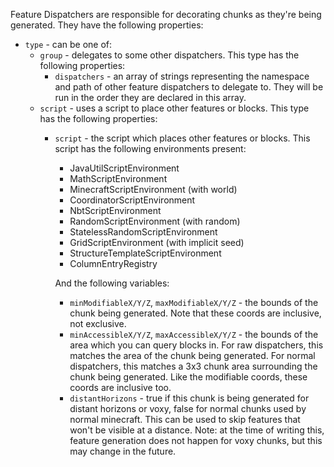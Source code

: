 Feature Dispatchers are responsible for decorating chunks as they're being generated. They have the following properties:

* `type` - can be one of:
	* `group` - delegates to some other dispatchers. This type has the following properties:
		* `dispatchers` - an array of strings representing the namespace and path of other feature dispatchers to delegate to. They will be run in the order they are declared in this array.
	* `script` - uses a script to place other features or blocks. This type has the following properties:
		* `script` - the script which places other features or blocks. This script has the following environments present:
			* JavaUtilScriptEnvironment
			* MathScriptEnvironment
			* MinecraftScriptEnvironment (with world)
			* CoordinatorScriptEnvironment
			* NbtScriptEnvironment
			* RandomScriptEnvironment (with random)
			* StatelessRandomScriptEnvironment
			* GridScriptEnvironment (with implicit seed)
			* StructureTemplateScriptEnvironment
			* ColumnEntryRegistry

			And the following variables:
			* `minModifiableX/Y/Z`, `maxModifiableX/Y/Z` - the bounds of the chunk being generated. Note that these coords are inclusive, not exclusive.
			* `minAccessibleX/Y/Z`, `maxAccessibleX/Y/Z` - the bounds of the area which you can query blocks in. For raw dispatchers, this matches the area of the chunk being generated. For normal dispatchers, this matches a 3x3 chunk area surrounding the chunk being generated. Like the modifiable coords, these coords are inclusive too.
			* `distantHorizons` - true if this chunk is being generated for distant horizons or voxy, false for normal chunks used by normal minecraft. This can be used to skip features that won't be visible at a distance. Note: at the time of writing this, feature generation does not happen for voxy chunks, but this may change in the future.